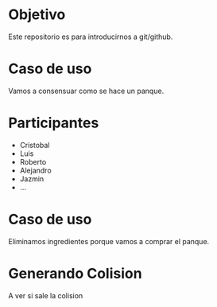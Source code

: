 # Objetivo

Este repositorio es para 
introducirnos a 
git/github.

# Caso de uso 

Vamos a consensuar como se 
hace un panque.

# Participantes

- Cristobal
- Luis
- Roberto
- Alejandro
- Jazmin
- ...

# Caso de uso

Eliminamos ingredientes porque vamos a comprar el 
panque.

# Generando Colision
A ver si sale la colision


